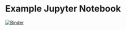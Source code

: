 # Example Jupyter Notebook

[![Binder](https://mybinder.org/badge.svg)](https://mybinder.org/v2/gh/gorenje/jupyter_notebook/master)
